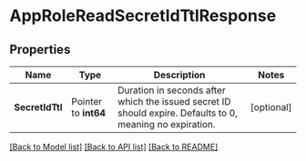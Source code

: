 # AppRoleReadSecretIdTtlResponse


## Properties

Name | Type | Description | Notes
------------ | ------------- | ------------- | -------------
**SecretIdTtl** | Pointer to **int64** | Duration in seconds after which the issued secret ID should expire. Defaults to 0, meaning no expiration. | [optional] 





[[Back to Model list]](../README.md#documentation-for-models) [[Back to API list]](../README.md#documentation-for-api-endpoints) [[Back to README]](../README.md)


